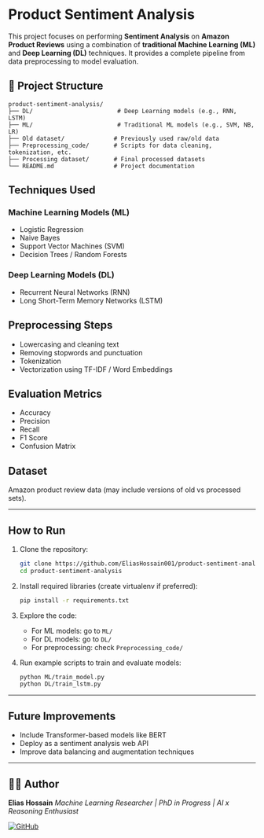 # Product Sentiment Analysis

This project focuses on performing **Sentiment Analysis** on **Amazon Product Reviews** using a combination of **traditional Machine Learning (ML)** and **Deep Learning (DL)** techniques. It provides a complete pipeline from data preprocessing to model evaluation.

## 📁 Project Structure

```
product-sentiment-analysis/
├── DL/                        # Deep Learning models (e.g., RNN, LSTM)
├── ML/                        # Traditional ML models (e.g., SVM, NB, LR)
├── Old dataset/              # Previously used raw/old data
├── Preprocessing_code/       # Scripts for data cleaning, tokenization, etc.
├── Processing dataset/       # Final processed datasets
└── README.md                 # Project documentation
```

## Techniques Used

### Machine Learning Models (ML)

* Logistic Regression
* Naive Bayes
* Support Vector Machines (SVM)
* Decision Trees / Random Forests

### Deep Learning Models (DL)

* Recurrent Neural Networks (RNN)
* Long Short-Term Memory Networks (LSTM)

## Preprocessing Steps

* Lowercasing and cleaning text
* Removing stopwords and punctuation
* Tokenization
* Vectorization using TF-IDF / Word Embeddings

## Evaluation Metrics

* Accuracy
* Precision
* Recall
* F1 Score
* Confusion Matrix

## Dataset

Amazon product review data (may include versions of old vs processed sets).

---

## How to Run

1. Clone the repository:

   ```bash
   git clone https://github.com/EliasHossain001/product-sentiment-analysis.git
   cd product-sentiment-analysis
   ```

2. Install required libraries (create virtualenv if preferred):

   ```bash
   pip install -r requirements.txt
   ```

3. Explore the code:

   * For ML models: go to `ML/`
   * For DL models: go to `DL/`
   * For preprocessing: check `Preprocessing_code/`

4. Run example scripts to train and evaluate models:

   ```bash
   python ML/train_model.py
   python DL/train_lstm.py
   ```

---

## Future Improvements

* Include Transformer-based models like BERT
* Deploy as a sentiment analysis web API
* Improve data balancing and augmentation techniques

---

## 👨‍💼 Author

**Elias Hossain**
*Machine Learning Researcher | PhD in Progress | AI x Reasoning Enthusiast*

[![GitHub](https://img.shields.io/badge/GitHub-EliasHossain001-blue?logo=github)](https://github.com/EliasHossain001)
